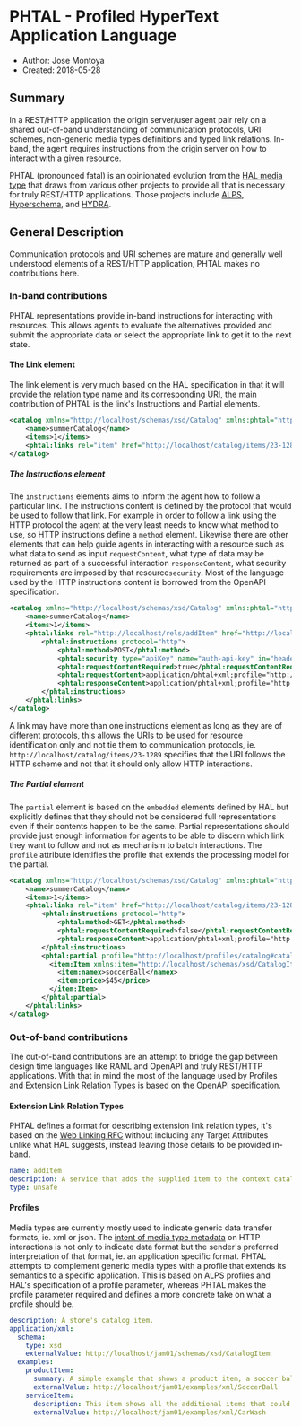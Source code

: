 # PHTAL - Profiled HyperText Application Language
* Author: Jose Montoya
* Created: 2018-05-28

## Summary
In a REST/HTTP application the origin server/user agent pair rely on a shared out-of-band understanding of communication protocols, URI schemes, non-generic media types definitions and typed link relations. In-band, the agent requires instructions from the origin server on how to interact with a given resource.

PHTAL (pronounced fatal) is an opinionated evolution from the [HAL media type](http://stateless.co/hal_specification.html) that draws from various other projects to provide all that is necessary for truly REST/HTTP applications. Those projects include [ALPS](http://alps.io/), [Hyperschema](https://datatracker.ietf.org/doc/draft-handrews-json-schema-hyperschema/), and [  HYDRA](https://www.markus-lanthaler.com/hydra/).

## General Description
Communication protocols and URI schemes are mature and generally well understood elements of a REST/HTTP application, PHTAL makes no contributions here.

### In-band contributions
PHTAL representations provide in-band instructions for interacting with resources. This allows agents to evaluate the alternatives provided and submit the appropriate data or select the appropriate link to get it to the next state.

#### The Link element
The link element is very much based on the HAL specification in that it will provide the relation type name and its corresponding URI, the main contribution of PHTAL is the link's  Instructions and Partial elements.

```xml
<catalog xmlns="http://localhost/schemas/xsd/Catalog" xmlns:phtal="http://localhost/schemas/xsd/Phtal">
    <name>summerCatalog</name>
    <items>1</items>
    <phtal:links rel="item" href="http://localhost/catalog/items/23-1289">
</catalog>
```

##### The Instructions element
The `instructions` elements aims to inform the agent how to follow a particular link. The instructions content is defined by the protocol that would be used to follow that link. For example in order to follow a link using the HTTP protocol the agent at the very least needs to know what method to use, so HTTP instructions define a `method` element. Likewise there are other elements that can help guide agents in interacting with a resource such as what data to send as input `requestContent`, what type of data may be returned as part of a successful interaction `responseContent`, what security requirements are imposed by that resource`security`. Most of the language used by the HTTP instructions content is borrowed from the OpenAPI specification.

```xml
<catalog xmlns="http://localhost/schemas/xsd/Catalog" xmlns:phtal="http://localhost/schemas/xsd/Phtal">
    <name>summerCatalog</name>
    <items>1</items>
    <phtal:links rel="http://localhost/rels/addItem" href="http://localhost/catalog/items">
        <phtal:instructions protocol="http">
            <phtal:method>POST</phtal:method>
            <phtal:security type="apiKey" name="auth-api-key" in="header"/>
            <phtal:requestContentRequired>true</phtal:requestContentRequired>
            <phtal:requestContent>application/phtal+xml;profile="http://localhost/profiles/catalog#addItemRequest"</phtal:requestContent>
            <phtal:responseContent>application/phtal+xml;profile="http://localhost/profiles/catalog#addItemResult"</phtal:responseContent>
        </phtal:instructions>
    </phtal:links>
</catalog>
```

A link may have more than one instructions element as long as they are of different protocols, this allows the URIs to be used for resource identification only and not tie them to communication protocols, ie. `http://localhost/catalog/items/23-1289` specifies that the URI follows the HTTP scheme and not that it should only allow HTTP interactions.

##### The Partial element
The `partial` element is based on the `embedded` elements defined by HAL but explicitly defines that they should not be considered full representations even if their contents happen to be the same. Partial representations should provide just enough information for agents to be able to discern which link they want to follow and not as mechanism to batch interactions. The `profile` attribute identifies the profile that extends the processing model for the partial.

```xml
<catalog xmlns="http://localhost/schemas/xsd/Catalog" xmlns:phtal="http://localhost/schemas/xsd/Phtal">
    <name>summerCatalog</name>
    <items>1</items>
    <phtal:links rel="item" href="http://localhost/catalog/items/23-1289">
        <phtal:instructions protocol="http">
            <phtal:method>GET</phtal:method>
            <phtal:requestContentRequired>false</phtal:requestContentRequired>
            <phtal:responseContent>application/phtal+xml;profile="http://localhost/profiles/catalog#catalogItem"</phtal:responseContent>
        </phtal:instructions>
        <phtal:partial profile="http://localhost/profiles/catalog#catalogItem">
          <item:Item xmlns:item="http://localhost/schemas/xsd/CatalogItem">
            <item:namex>soccerBall</namex>
            <item:price>$45</price>
          </item:Item>
        </phtal:partial>
    </phtal:links>
</catalog>
```

### Out-of-band contributions
The out-of-band contributions are an attempt to bridge the gap between design time languages like RAML and OpenAPI and truly REST/HTTP applications. With that in mind the most of the language used by Profiles and Extension Link Relation Types is based on the OpenAPI specification.

#### Extension Link Relation Types
PHTAL defines a format for describing extension link relation types, it's based on the [Web Linking RFC](https://tools.ietf.org/html/rfc8288) without including any Target Attributes unlike what HAL suggests, instead leaving those details to be provided in-band.
```yaml
name: addItem
description: A service that adds the supplied item to the context catalog
type: unsafe
```

#### Profiles
Media types are currently mostly used to indicate generic data transfer formats, ie. xml or json. The [intent of media type metadata](https://www.w3.org/2001/tag/doc/mime-respect-20130422#media-type) on HTTP interactions is not only to indicate data format but the sender's preferred interpretation of that format, ie. an application specific format. PHTAL attempts to complement generic media types with a profile that extends its semantics to a specific application. This is based on ALPS profiles and HAL's specification of a profile parameter, whereas PHTAL makes the profile parameter required and defines a more concrete take on what a profile should be.

```yaml
description: A store's catalog item.
application/xml:
  schema:
    type: xsd
    externalValue: http://localhost/jam01/schemas/xsd/CatalogItem
  examples:
    productItem:
      summary: A simple example that shows a product item, a soccer ball.
      externalValue: http://localhost/jam01/examples/xml/SoccerBall
    serviceItem:
      description: This item shows all the additional items that could be present on a catalog item for a service, these kind of items will only be available...
      externalValue: http://localhost/jam01/examples/xml/CarWash
```
